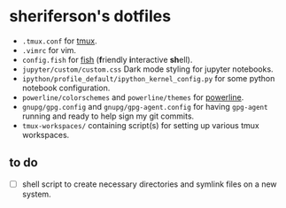 # sheriferson's dotfiles

- `.tmux.conf` for [tmux](https://tmux.github.io/ "tmux").
- `.vimrc` for vim.
- `config.fish` for [fish](http://fishshell.com/ "fish shell") (**f**riendly **i**nteractive **sh**ell).
- `jupyter/custom/custom.css` Dark mode styling for jupyter notebooks.
- `ipython/profile_default/ipython_kernel_config.py` for some python notebook configuration.
- `powerline/colorschemes` and `powerline/themes` for [powerline](https://github.com/powerline/powerline).
- `gnupg/gpg.config` and `gnupg/gpg-agent.config` for having `gpg-agent` running and ready to help sign my git commits.
- `tmux-workspaces/` containing script(s) for setting up various tmux workspaces.

## to do

- [ ] shell script to create necessary directories and symlink files on a new system.
